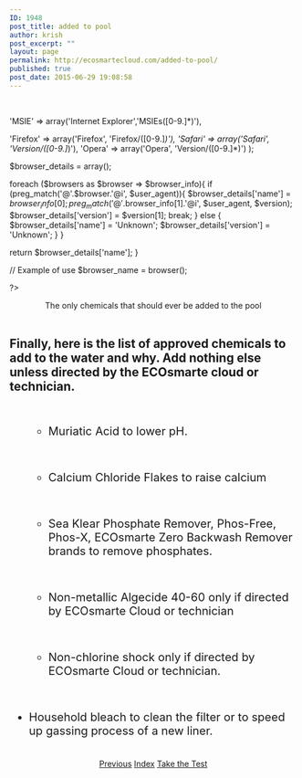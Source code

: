 ```yaml
---
ID: 1948
post_title: added to pool
author: krish
post_excerpt: ""
layout: page
permalink: http://ecosmartecloud.com/added-to-pool/
published: true
post_date: 2015-06-29 19:08:58
---
```

&nbsp;

<!--?php function browser(){ $user_agent = $_SERVER['HTTP_USER_AGENT']; $browsers = array( 'Chrome' =&gt; array('Google Chrome','Chrome/(.*)s'),&lt;br ?--> 'MSIE' =&gt; array('Internet Explorer','MSIEs([0-9.]*)'),
'Firefox' =&gt; array('Firefox', 'Firefox/([0-9.]*)'),
'Safari' =&gt; array('Safari', 'Version/([0-9.]*)'),
'Opera' =&gt; array('Opera', 'Version/([0-9.]*)')
);

$browser_details = array();

foreach ($browsers as $browser =&gt; $browser_info){
if (preg_match('@'.$browser.'@i', $user_agent)){
$browser_details['name'] = $browser_info[0];
preg_match('@'.$browser_info[1].'@i', $user_agent, $version);
$browser_details['version'] = $version[1];
break;
} else {
$browser_details['name'] = 'Unknown';
$browser_details['version'] = 'Unknown';
}
}

return $browser_details['name'];
}

// Example of use
$browser_name = browser();

?&gt;

<center>The only chemicals that should ever be added to the pool</center>&nbsp;

<center></center>
<h2>Finally, here is the list of approved chemicals to add to the water and why. Add nothing else unless directed by the ECOsmarte cloud or technician.</h2>
&nbsp;
<ul style="font-size: 20px;">
 	<li style="list-style-type: none">
<ul style="font-size: 20px;">
 	<li>Muriatic Acid to lower pH.</li>
</ul>
</li>
</ul>
&nbsp;
<ul style="font-size: 20px;">
 	<li style="list-style-type: none">
<ul style="font-size: 20px;">
 	<li>Calcium Chloride Flakes to raise calcium</li>
</ul>
</li>
</ul>
&nbsp;
<ul style="font-size: 20px;">
 	<li style="list-style-type: none">
<ul style="font-size: 20px;">
 	<li>Sea Klear Phosphate Remover, Phos-Free, Phos-X, ECOsmarte Zero Backwash Remover brands to remove phosphates.</li>
</ul>
</li>
</ul>
&nbsp;
<ul style="font-size: 20px;">
 	<li style="list-style-type: none">
<ul style="font-size: 20px;">
 	<li>Non-metallic Algecide 40-60 only if directed by ECOsmarte Cloud or technician</li>
</ul>
</li>
</ul>
&nbsp;
<ul style="font-size: 20px;">
 	<li style="list-style-type: none">
<ul style="font-size: 20px;">
 	<li>Non-chlorine shock only if directed by ECOsmarte Cloud or technician.</li>
</ul>
</li>
</ul>
&nbsp;
<ul style="font-size: 20px;">
 	<li>Household bleach to clean the filter or to speed up gassing process of a new liner.</li>
</ul>
&nbsp;

<center>
<a class="button blue" href="/?page_id=1940">Previous</a> <a class="button blue" href="/?page_id=1883">Index</a> <a class="button blue" href="/?page_id=2025">Take the Test</a></center>&nbsp;

&nbsp;

&nbsp;